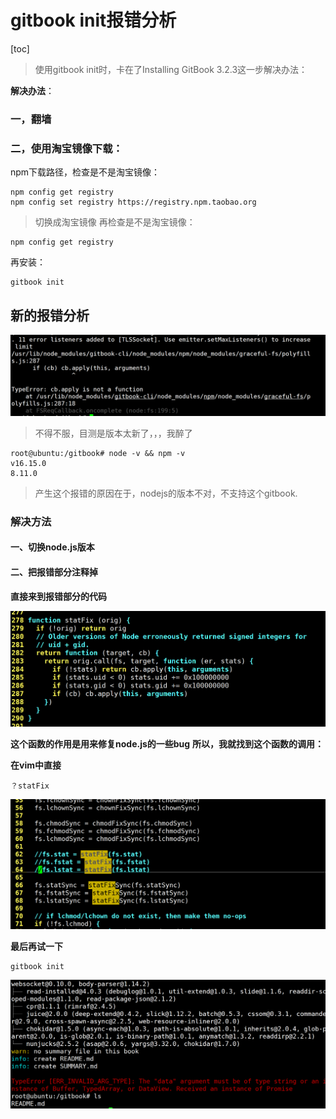 # gitbook init报错分析

[toc]

> 使用gitbook init时，卡在了Installing GitBook 3.2.3这一步解决办法：

**解决办法**：

### 一，翻墙

### 二，使用淘宝镜像下载：

npm下载路径，检查是不是淘宝镜像：

```
npm config get registry
npm config set registry https://registry.npm.taobao.org
```

> 切换成淘宝镜像
> 再检查是不是淘宝镜像：

```
npm config get registry
```

再安装：

```
gitbook init
```



## 新的报错分析

![image-20220530170840668](../image/image-20220530170840668-16539034159193.png)

> 不得不服，目测是版本太新了，，，我醉了

```
root@ubuntu:/gitbook# node -v && npm -v
v16.15.0
8.11.0
```

> 产生这个报错的原因在于，nodejs的版本不对，不支持这个gitbook.

### 解决方法

#### 一、切换node.js版本





#### 二、把报错部分注释掉

**直接来到报错部分的代码**

![image-20220530171656949](../image/image-20220530171656949-16539034130881.png)

**这个函数的作用是用来修复node.js的一些bug**
**所以，我就找到这个函数的调用：**

**在vim中直接**

```
？statFix
```

![image-20220530171916332](../image/image-20220530171916332-16539035615981.png)



**最后再试一下**

```
gitbook init
```

![image-20220530181407198](3.assets/image-20220530181407198.png)
